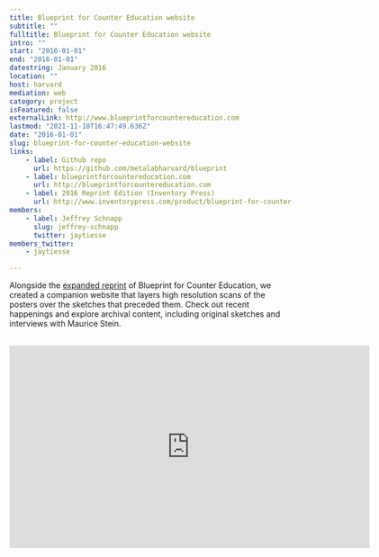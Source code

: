 ```yaml
---
title: Blueprint for Counter Education website
subtitle: ""
fulltitle: Blueprint for Counter Education website
intro: ""
start: "2016-01-01"
end: "2016-01-01"
datestring: January 2016
location: ""
host: harvard
mediation: web
category: project
isFeatured: false
externalLink: http://www.blueprintforcountereducation.com
lastmod: "2021-11-10T16:47:49.636Z"
date: "2016-01-01"
slug: blueprint-for-counter-education-website
links:
    - label: Github repo
      url: https://github.com/metalabharvard/blueprint
    - label: blueprintforcountereducation.com
      url: http://blueprintforcountereducation.com
    - label: 2016 Reprint Edition (Inventory Press)
      url: http://www.inventorypress.com/product/blueprint-for-counter-education
members:
    - label: Jeffrey Schnapp
      slug: jeffrey-schnapp
      twitter: jaytiesse
members_twitter:
    - jaytiesse

---
```

Alongside the [expanded reprint](http://www.inventorypress.com/product/blueprint-for-counter-education) of Blueprint for Counter Education, we created a companion website that layers high resolution scans of the posters over the sketches that preceded them. Check out recent happenings and explore archival content, including original sketches and interviews with Maurice Stein.

<br />

<iframe src="https://player.vimeo.com/video/165620010" width="640" height="360" frameborder="0" webkitallowfullscreen mozallowfullscreen allowfullscreen></iframe>